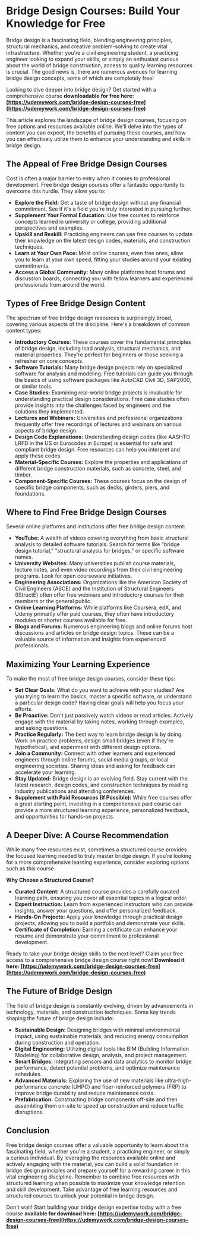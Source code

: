 # Bridge Design Courses: Build Your Knowledge for Free

Bridge design is a fascinating field, blending engineering principles, structural mechanics, and creative problem-solving to create vital infrastructure. Whether you're a civil engineering student, a practicing engineer looking to expand your skills, or simply an enthusiast curious about the world of bridge construction, access to quality learning resources is crucial. The good news is, there are numerous avenues for learning bridge design concepts, some of which are completely free!

Looking to dive deeper into bridge design? Get started with a comprehensive course **downloadable for free here: [https://udemywork.com/bridge-design-courses-free](https://udemywork.com/bridge-design-courses-free)**

This article explores the landscape of bridge design courses, focusing on free options and resources available online. We'll delve into the types of content you can expect, the benefits of pursuing these courses, and how you can effectively utilize them to enhance your understanding and skills in bridge design.

## The Appeal of Free Bridge Design Courses

Cost is often a major barrier to entry when it comes to professional development. Free bridge design courses offer a fantastic opportunity to overcome this hurdle. They allow you to:

*   **Explore the Field:** Get a taste of bridge design without any financial commitment. See if it's a field you're truly interested in pursuing further.
*   **Supplement Your Formal Education:** Use free courses to reinforce concepts learned in university or college, providing additional perspectives and examples.
*   **Upskill and Reskill:** Practicing engineers can use free courses to update their knowledge on the latest design codes, materials, and construction techniques.
*   **Learn at Your Own Pace:** Most online courses, even free ones, allow you to learn at your own speed, fitting your studies around your existing commitments.
*   **Access a Global Community:** Many online platforms host forums and discussion boards, connecting you with fellow learners and experienced professionals from around the world.

## Types of Free Bridge Design Content

The spectrum of free bridge design resources is surprisingly broad, covering various aspects of the discipline. Here's a breakdown of common content types:

*   **Introductory Courses:** These courses cover the fundamental principles of bridge design, including load analysis, structural mechanics, and material properties. They're perfect for beginners or those seeking a refresher on core concepts.
*   **Software Tutorials:** Many bridge design projects rely on specialized software for analysis and modeling. Free tutorials can guide you through the basics of using software packages like AutoCAD Civil 3D, SAP2000, or similar tools.
*   **Case Studies:** Examining real-world bridge projects is invaluable for understanding practical design considerations. Free case studies often provide insights into the challenges faced by engineers and the solutions they implemented.
*   **Lectures and Webinars:** Universities and professional organizations frequently offer free recordings of lectures and webinars on various aspects of bridge design.
*   **Design Code Explanations:** Understanding design codes (like AASHTO LRFD in the US or Eurocodes in Europe) is essential for safe and compliant bridge design. Free resources can help you interpret and apply these codes.
*   **Material-Specific Courses:** Explore the properties and applications of different bridge construction materials, such as concrete, steel, and timber.
*   **Component-Specific Courses:** These courses focus on the design of specific bridge components, such as decks, girders, piers, and foundations.

## Where to Find Free Bridge Design Courses

Several online platforms and institutions offer free bridge design content:

*   **YouTube:** A wealth of videos covering everything from basic structural analysis to detailed software tutorials. Search for terms like "bridge design tutorial," "structural analysis for bridges," or specific software names.
*   **University Websites:** Many universities publish course materials, lecture notes, and even video recordings from their civil engineering programs. Look for open courseware initiatives.
*   **Engineering Associations:** Organizations like the American Society of Civil Engineers (ASCE) and the Institution of Structural Engineers (IStructE) often offer free webinars and introductory courses for their members or the general public.
*   **Online Learning Platforms:** While platforms like Coursera, edX, and Udemy primarily offer paid courses, they often have introductory modules or shorter courses available for free.
*   **Blogs and Forums:** Numerous engineering blogs and online forums host discussions and articles on bridge design topics. These can be a valuable source of information and insights from experienced professionals.

## Maximizing Your Learning Experience

To make the most of free bridge design courses, consider these tips:

*   **Set Clear Goals:** What do you want to achieve with your studies? Are you trying to learn the basics, master a specific software, or understand a particular design code? Having clear goals will help you focus your efforts.
*   **Be Proactive:** Don't just passively watch videos or read articles. Actively engage with the material by taking notes, working through examples, and asking questions.
*   **Practice Regularly:** The best way to learn bridge design is by doing. Work on practice problems, design small bridges (even if they're hypothetical), and experiment with different design options.
*   **Join a Community:** Connect with other learners and experienced engineers through online forums, social media groups, or local engineering societies. Sharing ideas and asking for feedback can accelerate your learning.
*   **Stay Updated:** Bridge design is an evolving field. Stay current with the latest research, design codes, and construction techniques by reading industry publications and attending conferences.
*   **Supplement with Paid Resources (If Possible):** While free courses offer a great starting point, investing in a comprehensive paid course can provide a more structured learning experience, personalized feedback, and opportunities for hands-on projects.

## A Deeper Dive: A Course Recommendation

While many free resources exist, sometimes a structured course provides the focused learning needed to truly master bridge design. If you're looking for a more comprehensive learning experience, consider exploring options such as this course.

**Why Choose a Structured Course?**

*   **Curated Content:** A structured course provides a carefully curated learning path, ensuring you cover all essential topics in a logical order.
*   **Expert Instruction:** Learn from experienced instructors who can provide insights, answer your questions, and offer personalized feedback.
*   **Hands-On Projects:** Apply your knowledge through practical design projects, allowing you to build a portfolio and demonstrate your skills.
*   **Certificate of Completion:** Earning a certificate can enhance your resume and demonstrate your commitment to professional development.

Ready to take your bridge design skills to the next level? Claim your free access to a comprehensive bridge design course right now! **Download it here: [https://udemywork.com/bridge-design-courses-free](https://udemywork.com/bridge-design-courses-free)**

## The Future of Bridge Design

The field of bridge design is constantly evolving, driven by advancements in technology, materials, and construction techniques. Some key trends shaping the future of bridge design include:

*   **Sustainable Design:** Designing bridges with minimal environmental impact, using sustainable materials, and reducing energy consumption during construction and operation.
*   **Digital Engineering:** Utilizing digital tools like BIM (Building Information Modeling) for collaborative design, analysis, and project management.
*   **Smart Bridges:** Integrating sensors and data analytics to monitor bridge performance, detect potential problems, and optimize maintenance schedules.
*   **Advanced Materials:** Exploring the use of new materials like ultra-high-performance concrete (UHPC) and fiber-reinforced polymers (FRP) to improve bridge durability and reduce maintenance costs.
*   **Prefabrication:** Constructing bridge components off-site and then assembling them on-site to speed up construction and reduce traffic disruptions.

## Conclusion

Free bridge design courses offer a valuable opportunity to learn about this fascinating field, whether you're a student, a practicing engineer, or simply a curious individual. By leveraging the resources available online and actively engaging with the material, you can build a solid foundation in bridge design principles and prepare yourself for a rewarding career in this vital engineering discipline. Remember to combine free resources with structured learning when possible to maximize your knowledge retention and skill development. Take advantage of free learning resources and structured courses to unlock your potential in bridge design.

Don't wait! Start building your bridge design expertise today with a free course **available for download here: [https://udemywork.com/bridge-design-courses-free](https://udemywork.com/bridge-design-courses-free)**
